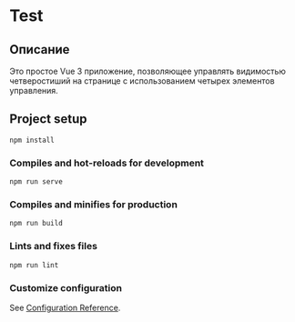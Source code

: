 # Test

## Описание
Это простое Vue 3 приложение, позволяющее управлять видимостью четверостиший на странице с использованием четырех
элементов управления.

## Project setup

```
npm install
```

### Compiles and hot-reloads for development

```
npm run serve
```

### Compiles and minifies for production

```
npm run build
```

### Lints and fixes files

```
npm run lint
```

### Customize configuration

See [Configuration Reference](https://cli.vuejs.org/config/).
